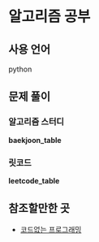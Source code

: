 # 알고리즘 공부

## 사용 언어

python

## 문제 풀이

### 알고리즘 스터디

__baekjoon_table__

### 릿코드

__leetcode_table__

## 참조할만한 곳

* [코드없는 프로그래밍](https://www.youtube.com/channel/UCHcG02L6TSS-StkSbqVy6Fg)
